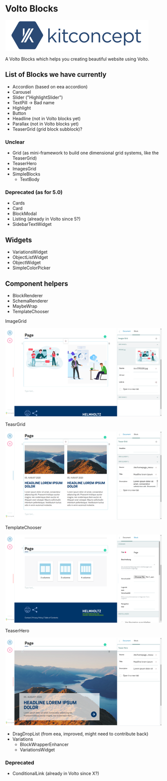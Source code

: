 # Volto Blocks

![kitconcept GmbH](https://raw.githubusercontent.com/kitconcept/volto-form-builder/master/kitconcept.png)

A Volto Blocks which helps you creating beautiful website using Volto.

## List of Blocks we have currently

- Accordion (based on eea accordion)
- Carousel
- Slider ("HighlightSlider")
- TextPill -> Bad name
- Highlight
- Button
- Headline (not in Volto blocks yet)
- Parallax (not in Volto blocks yet)
- TeaserGrid (grid block subblock)?

### Unclear

- Grid (as mini-framework to build one dimensional grid systems, like the TeaserGrid)
- TeaserHero
- ImagesGrid
- SimpleBlocks
  - TextBody

### Deprecated (as for 5.0)

- Cards
- Card
- BlockModal
- Listing (already in Volto since 5?)
- SidebarTextWidget

## Widgets

- VariationsWidget
- ObjectListWidget
- ObjectWidget
- SimpleColorPicker

## Component helpers

- BlockRenderer
- SchemaRenderer
- MaybeWrap
- TemplateChooser

ImageGrid

![ImageGrid GmbH](https://github.com/kitconcept/volto-blocks/raw/master/ImageGrid.png)

TeasrGrid

![TeasrGrid](https://github.com/kitconcept/volto-blocks/raw/master/TeaserGrid.png)

TemplateChooser

![TemplateChooser](https://github.com/kitconcept/volto-blocks/raw/master/TemplateChooser.png)

TeaserHero

![TeaserHero](https://github.com/kitconcept/volto-blocks/raw/master/TeaserHero.png)

- DragDropList (from eea, improved, might need to contribute back)
- Variations
  - BlockWrapperEnhancer
  - VariationsWidget

### Deprecated

- ConditionalLink (already in Volto since X?)
